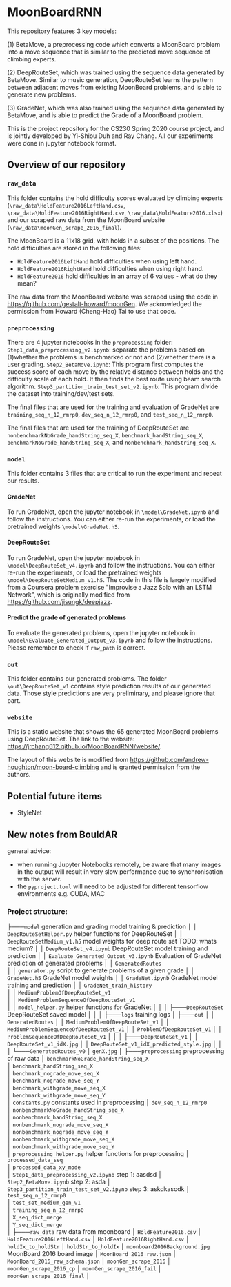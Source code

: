 # MoonBoardRNN

This repository features 3 key models:

(1) BetaMove, a preprocessing code which converts a MoonBoard problem into a move sequence that is similar to the predicted move sequence of climbing experts.

(2) DeepRouteSet, which was trained using the sequence data generated by BetaMove. Similar to music generation, DeepRouteSet learns the pattern between adjacent moves from existing MoonBoard problems, and is able to generate new problems.

(3) GradeNet, which was also trained using the sequence data generated by BetaMove, and is able to predict the Grade of a MoonBoard problem.

This is the project repository for the CS230 Spring 2020 course project, and is jointly developed by Yi-Shiou Duh and Ray Chang. All our experiments were done in jupyter notebook format.

## Overview of our repository

### `raw_data`
This folder contains the hold difficulty scores evaluated by climbing experts (`\raw_data\HoldFeature2016LeftHand.csv`, `\raw_data\HoldFeature2016RightHand.csv`, `\raw_data\HoldFeature2016.xlsx`) and our scraped raw data from the MoonBoard website (`\raw_data\moonGen_scrape_2016_final`).

The MoonBoard is a 11x18 grid, with holds in a subset of the positions. The hold difficulties are stored in the following files:

- `HoldFeature2016LeftHand` hold difficulties when using left hand.
- `HoldFeature2016RightHand` hold difficulties when using right hand.
- `HoldFeature2016` hold difficulties in an array of 6 values - what do they mean?

The raw data from the MoonBoard website was scraped using the code in https://github.com/gestalt-howard/moonGen. We acknowledged the permission from Howard (Cheng-Hao) Tai to use that code.

### `preprocessing`
There are 4 jupyter notebooks in the `preprocessing` folder:
`Step1_data_preprocessing_v2.ipynb`: separate the problems based on (1)whether the problems is benchmarked or not and (2)whether there is a user grading.
`Step2_BetaMove.ipynb`: This program first computes the success score of each move by the relative distance between holds and the difficulty scale of each hold. It then finds the best route using beam search algorithm.
`Step3_partition_train_test_set_v2.ipynb`: This program divide the dataset into training/dev/test sets.

The final files that are used for the training and evaluation of GradeNet are `training_seq_n_12_rmrp0`, `dev_seq_n_12_rmrp0`, and `test_seq_n_12_rmrp0`.

The final files that are used for the training of DeepRouteSet are `nonbenchmarkNoGrade_handString_seq_X`, `benchmark_handString_seq_X`, `benchmarkNoGrade_handString_seq_X`, and `nonbenchmark_handString_seq_X`.

### `model`
This folder contains 3 files that are critical to run the experiment and repeat our results.

#### GradeNet

To run GradeNet, open the jupyter notebook in `\model\GradeNet.ipynb` and follow the instructions. You can either re-run the experiments, or load the pretrained weights `\model\GradeNet.h5`.

#### DeepRouteSet

To run GradeNet, open the jupyter notebook in `\model\DeepRouteSet_v4.ipynb` and follow the instructions. You can either re-run the experiments, or load the pretrained weights `\model\DeepRouteSetMedium_v1.h5`. The code in this file is largely modified from a Coursera problem exercise "Improvise a Jazz Solo with an LSTM Network", which is originally modified from https://github.com/jisungk/deepjazz.

#### Predict the grade of generated problems

To evaluate the generated problems, open the jupyter notebook in `\model\Evaluate_Generated_Output_v3.ipynb` and follow the instructions. Please remember to check if `raw_path` is correct.


### `out`
This folder contains our generated problems. The folder `\out\DeepRouteSet_v1` contains style prediction results of our generated data. Those style predictions are very preliminary, and please ignore that part.

### `website`
This is a static website that shows the 65 generated MoonBoard problems using DeepRouteSet. The link to the website: https://jrchang612.github.io/MoonBoardRNN/website/.

The layout of this website is modified from https://github.com/andrew-houghton/moon-board-climbing and is granted permission from the authors.

## Potential future items
* StyleNet


## New notes from BouldAR

general advice:

- when running Jupyter Notebooks remotely, be aware that many images in the output will result in very slow performance due to synchronisation with the server.
- the `pyproject.toml` will need to be adjusted for different tensorflow environments e.g. CUDA, MAC

### Project structure:
├───`model` generation and grading model training & prediction
│   │   `DeepRouteSetHelper.py`                   helper functions for DeepRouteSet
│   │   `DeepRouteSetMedium_v1.h5`                model weights for deep route set TODO: whats medium?
│   │   `DeepRouteSet_v4.ipynb`                   DeepRouteSet model training and prediction
│   │   `Evaluate_Generated_Output_v3.ipynb`      Evaluation of GradeNet prediction of generated problems
│   │   `GeneratedRoutes`                         
│   │   `generator.py`                            script to generate problems of a given grade
│   │   `GradeNet.h5`                             GradeNet model weights
│   │   `GradeNet.ipynb`                          GradeNet model training and prediction
│   │   `GradeNet_train_history`                  
│   │   `MediumProblemOfDeepRouteSet_v1`          
│   │   `MediumProblemSequenceOfDeepRouteSet_v1`  
│   │   `model_helper.py`                         helper functions for GradeNet 
│   │
│   ├───`DeepRouteSet` DeepRouteSet saved model
│   │
│   ├───`logs` training logs
│
├───`out`
│   │   `GeneratedRoutes`
│   │   `MediumProblemOfDeepRouteSet_v1`
│   │   `MediumProblemSequenceOfDeepRouteSet_v1`
│   │   `ProblemOfDeepRouteSet_v1`
│   │   `ProblemSequenceOfDeepRouteSet_v1`
│   │
│   ├───`DeepRouteSet_v1`
│   │       `DeepRouteSet_v1_idX.jpg`
│   │       `DeepRouteSet_v1_idX_predicted_style.jpg`
│   │
│   └───`GeneratedRoutes_v0`
│           `genX.jpg`
│
├───`preprocessing` preprocessing of raw data
│       `benchmarkNoGrade_handString_seq_X`       
│       `benchmark_handString_seq_X`              
│       `benchmark_nograde_move_seq_X`            
│       `benchmark_nograde_move_seq_Y`            
│       `benchmark_withgrade_move_seq_X`          
│       `benchmark_withgrade_move_seq_Y`          
│       `constants.py`                            constants used in preprocessing
│       `dev_seq_n_12_rmrp0`                      
│       `nonbenchmarkNoGrade_handString_seq_X`    
│       `nonbenchmark_handString_seq_X`           
│       `nonbenchmark_nograde_move_seq_X`         
│       `nonbenchmark_nograde_move_seq_Y`         
│       `nonbenchmark_withgrade_move_seq_X`       
│       `nonbenchmark_withgrade_move_seq_Y`       
│       `preprocessing_helper.py`                 helper functions for preprocessing
│       `processed_data_seq`                      
│       `processed_data_xy_mode`                  
│       `Step1_data_preprocessing_v2.ipynb`       step 1: aasdsd
│       `Step2_BetaMove.ipynb`                    step 2: asda
│       `Step3_partition_train_test_set_v2.ipynb` step 3: askdkasodk
│       `test_seq_n_12_rmrp0`                     
│       `test_set_medium_gen_v1`                  
│       `training_seq_n_12_rmrp0`                 
│       `X_seq_dict_merge`                        
│       `Y_seq_dict_merge`                        
│
├───`raw_data` raw data from moonboard
│       `HoldFeature2016.csv`
│       `HoldFeature2016LeftHand.csv`
│       `HoldFeature2016RightHand.csv`
│       `holdIx_to_holdStr`
│       `holdStr_to_holdIx`
│       `moonboard2016Background.jpg`     MoonBoard 2016 board image
│       `MoonBoard_2016_raw.json`
│       `MoonBoard_2016_raw_schema.json`
│       `moonGen_scrape_2016`
│       `moonGen_scrape_2016_cp`
│       `moonGen_scrape_2016_fail`
│       `moonGen_scrape_2016_final`
│
